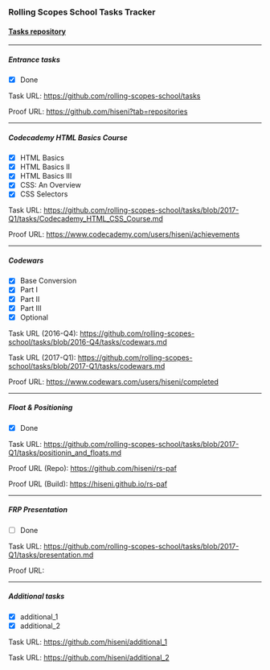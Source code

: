 ### Rolling Scopes School Tasks Tracker

#### [Tasks repository](https://github.com/rolling-scopes-school/tasks)

---

##### Entrance tasks
- [x] Done

Task URL: https://github.com/rolling-scopes-school/tasks

Proof URL: https://github.com/hiseni?tab=repositories

---

##### Codecademy HTML Basics Course
- [x] HTML Basics
- [x] HTML Basics II
- [x] HTML Basics III
- [x] CSS: An Overview
- [x] CSS Selectors

Task URL: https://github.com/rolling-scopes-school/tasks/blob/2017-Q1/tasks/Codecademy_HTML_CSS_Course.md

Proof URL: https://www.codecademy.com/users/hiseni/achievements

---

##### Codewars
- [x] Base Conversion
- [x] Part I
- [x] Part II
- [x] Part III
- [x] Optional

Task URL (2016-Q4): https://github.com/rolling-scopes-school/tasks/blob/2016-Q4/tasks/codewars.md

Task URL (2017-Q1): https://github.com/rolling-scopes-school/tasks/blob/2017-Q1/tasks/codewars.md

Proof URL: https://www.codewars.com/users/hiseni/completed

---

##### Float & Positioning
- [x] Done

Task URL: https://github.com/rolling-scopes-school/tasks/blob/2017-Q1/tasks/positionin_and_floats.md

Proof URL (Repo): https://github.com/hiseni/rs-paf

Proof URL (Build): https://hiseni.github.io/rs-paf

---

##### FRP Presentation
- [ ] Done

Task URL: https://github.com/rolling-scopes-school/tasks/blob/2017-Q1/tasks/presentation.md

Proof URL:

---

##### Additional tasks
- [x] additional_1
- [x] additional_2

Task URL: https://github.com/hiseni/additional_1

Task URL: https://github.com/hiseni/additional_2
